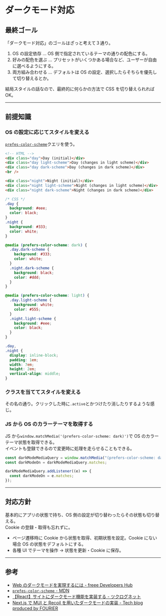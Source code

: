 # ダークモード対応

## 最終ゴール

「ダークモード対応」のゴールはざっと考えて３通り。

1. OS の設定依存 ... OS 側で指定されているテーマの通りの配色にする。
2. 好みの配色を選ぶ ... プリセットがいくつかある場合など、ユーザーが自由に選べるようにする。
3. 両方組み合わせる ... デフォルトは OS の設定、選択したらそちらを優先して切り替えるとか。

結局スタイルの話なので、最終的に何らかの方法で CSS を切り替えられれば OK。

---

## 前提知識

### OS の設定に応じてスタイルを変える

[`prefes-color-scheme`](https://developer.mozilla.org/ja/docs/Web/CSS/@media/prefers-color-scheme)クエリを使う。

```html
<!-- HTML -->
<div class="day">Day (initial)</div>
<div class="day light-scheme">Day (changes in light scheme)</div>
<div class="day dark-scheme">Day (changes in dark scheme)</div>
<br />

<div class="night">Night (initial)</div>
<div class="night light-scheme">Night (changes in light scheme)</div>
<div class="night dark-scheme">Night (changes in dark scheme)</div>
```

```css
/* CSS */
.day {
  background: #eee;
  color: black;
}
.night {
  background: #333;
  color: white;
}

@media (prefers-color-scheme: dark) {
  .day.dark-scheme {
    background: #333;
    color: white;
  }
  .night.dark-scheme {
    background: black;
    color: #ddd;
  }
}

@media (prefers-color-scheme: light) {
  .day.light-scheme {
    background: white;
    color: #555;
  }
  .night.light-scheme {
    background: #eee;
    color: black;
  }
}

.day,
.night {
  display: inline-block;
  padding: 1em;
  width: 7em;
  height: 2em;
  vertical-align: middle;
}
```

### クラスを当ててスタイルを変える

その名の通り。クリックした時に`.active`とかつけたり消したりするような感じ。

### JS から OS のカラーテーマを取得する

JS から`window.matchMedia('(prefers-color-scheme: dark)')`で OS のカラーテーマ状態を取得できる。  
イベントも登録できるので変更時に処理を走らせることもできる。

```js
const darkModeMediaQuery = window.matchMedia("(prefers-color-scheme: dark)");
const darkModeOn = darkModeMediaQuery.matches;

darkModeMediaQuery.addListener((e) => {
  const darkModeOn = e.matches;
});
```

---

## 対応方針

基本的にアプリの状態で持ち、OS 側の設定が切り替わったらその状態も切り替える。  
Cookie の登録・取得も忘れずに。

- ページ遷移時に Cookie から状態を取得、初期状態を設定。Cookie にない場合 OS の状態をデフォルトにする。
- 各種 UI でテーマを操作 → 状態を更新・Cookie に保存。

---

## 参考

- [Web のダークモードを実現するには - freee Developers Hub](https://developers.freee.co.jp/entry/dark-mode-web)
- [`prefes-color-scheme` - MDN](https://developer.mozilla.org/ja/docs/Web/CSS/@media/prefers-color-scheme)
- [【React】サイトにダークモード機能を実装する - ツクログネット](https://tsukulog.net/2021/06/15/react-dark-mode/)
- [Next.js で MUI と Recoil を用いたダークモードの実装 - Tech blog produced by FOURIER](https://www.fourier.jp/techblog/articles/dark-mode-with-nexthjs-mui-recoil-localstorage/)
